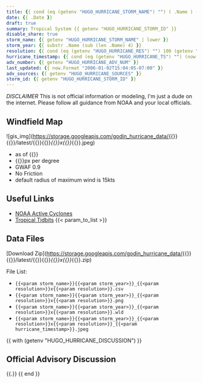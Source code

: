 ```yaml
---
title: {{ cond (eq (getenv "HUGO_HURRICANE_STORM_NAME") "") ( .Name ) (print ( (getenv "HUGO_HURRICANE_STORM_NAME") | title ) " " (getenv "HUGO_HURRICANE_STORM_YEAR")) }}
date: {{ .Date }}
draft: true
summary: Tropical System {{ getenv "HUGO_HURRICANE_STORM_ID" }}
disable_share: true
storm_name: {{ getenv "HUGO_HURRICANE_STORM_NAME" | lower }}
storm_year: {{ substr .Name (sub (len .Name) 4) }}
resolution: {{ cond (eq (getenv "HUGO_HURRICANE_RES") "") 100 (getenv "HUGO_HURRICANE_RES") }}
hurricane_timestamp: {{ cond (eq (getenv "HUGO_HURRICANE_TS") "") (now.Format "20060102T1504-07") (getenv "HUGO_HURRICANE_TS") }}
adv_number: {{ getenv "HUGO_HURRICANE_ADV_NUM" }}
last_updated: {{ now.Format "2006-01-02T15:04:05-07:00" }}
adv_sources: {{ getenv "HUGO_HURRICANE_SOURCES" }}
storm_id: {{ getenv "HUGO_HURRICANE_STORM_ID" }}
---
```

*DISCLAIMER* This is not official information or modeling, I'm just a dude on the internet.  Please follow all guidance from NOAA and your local officials.

## Windfield Map
![gis_img](https://storage.googleapis.com/godin_hurricane_data/{{<param storm_name>}}{{<param storm_year>}}/latest/{{<param storm_name>}}{{<param storm_year>}}_{{<param resolution>}}x{{<param resolution>}}_{{<param hurricane_timestamp>}}.jpeg)

- as of {{<param last_updated>}}
- {{<param resolution>}}px per degree
- GWAF 0.9
- No Friction
- default radius of maximum wind is 15kts

## Useful Links
- [NOAA Active Cyclones](https://www.nhc.noaa.gov/)
- [Tropical Tidbits](https://www.tropicaltidbits.com/storminfo/)
{{< param_to_list >}}

## Data Files
[Download Zip](https://storage.googleapis.com/godin_hurricane_data/{{<param storm_name>}}{{<param storm_year>}}/latest/{{<param storm_name>}}{{<param storm_year>}}_{{<param resolution>}}x{{<param resolution>}}_{{<param hurricane_timestamp>}}.zip)

File List:
- `{{<param storm_name>}}{{<param storm_year>}}_{{<param resolution>}}x{{<param resolution>}}.csv`
- `{{<param storm_name>}}{{<param storm_year>}}_{{<param resolution>}}x{{<param resolution>}}.png`
- `{{<param storm_name>}}{{<param storm_year>}}_{{<param resolution>}}x{{<param resolution>}}.wld`
- `{{<param storm_name>}}{{<param storm_year>}}_{{<param resolution>}}x{{<param resolution>}}_{{<param hurricane_timestamp>}}.jpeg`

{{ with (getenv "HUGO_HURRICANE_DISCUSSION") }}
## Official Advisory Discussion
{{.}}
{{ end }}